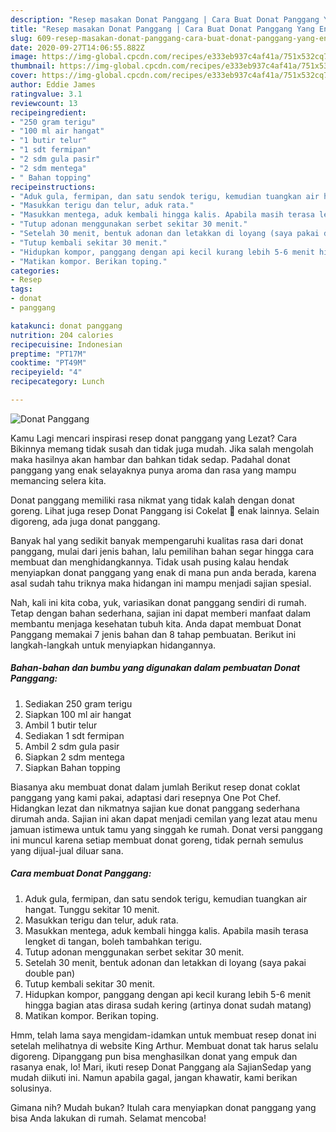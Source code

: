 ```yaml
---
description: "Resep masakan Donat Panggang | Cara Buat Donat Panggang Yang Enak Dan Lezat"
title: "Resep masakan Donat Panggang | Cara Buat Donat Panggang Yang Enak Dan Lezat"
slug: 609-resep-masakan-donat-panggang-cara-buat-donat-panggang-yang-enak-dan-lezat
date: 2020-09-27T14:06:55.882Z
image: https://img-global.cpcdn.com/recipes/e333eb937c4af41a/751x532cq70/donat-panggang-foto-resep-utama.jpg
thumbnail: https://img-global.cpcdn.com/recipes/e333eb937c4af41a/751x532cq70/donat-panggang-foto-resep-utama.jpg
cover: https://img-global.cpcdn.com/recipes/e333eb937c4af41a/751x532cq70/donat-panggang-foto-resep-utama.jpg
author: Eddie James
ratingvalue: 3.1
reviewcount: 13
recipeingredient:
- "250 gram terigu"
- "100 ml air hangat"
- "1 butir telur"
- "1 sdt fermipan"
- "2 sdm gula pasir"
- "2 sdm mentega"
- " Bahan topping"
recipeinstructions:
- "Aduk gula, fermipan, dan satu sendok terigu, kemudian tuangkan air hangat. Tunggu sekitar 10 menit."
- "Masukkan terigu dan telur, aduk rata."
- "Masukkan mentega, aduk kembali hingga kalis. Apabila masih terasa lengket di tangan, boleh tambahkan terigu."
- "Tutup adonan menggunakan serbet sekitar 30 menit."
- "Setelah 30 menit, bentuk adonan dan letakkan di loyang (saya pakai double pan)"
- "Tutup kembali sekitar 30 menit."
- "Hidupkan kompor, panggang dengan api kecil kurang lebih 5-6 menit hingga bagian atas dirasa sudah kering (artinya donat sudah matang)"
- "Matikan kompor. Berikan toping."
categories:
- Resep
tags:
- donat
- panggang

katakunci: donat panggang 
nutrition: 204 calories
recipecuisine: Indonesian
preptime: "PT17M"
cooktime: "PT49M"
recipeyield: "4"
recipecategory: Lunch

---
```



![Donat Panggang](https://img-global.cpcdn.com/recipes/e333eb937c4af41a/751x532cq70/donat-panggang-foto-resep-utama.jpg)

Kamu Lagi mencari inspirasi resep donat panggang yang Lezat? Cara Bikinnya memang tidak susah dan tidak juga mudah. Jika salah mengolah maka hasilnya akan hambar dan bahkan tidak sedap. Padahal donat panggang yang enak selayaknya punya aroma dan rasa yang mampu memancing selera kita.

Donat panggang memiliki rasa nikmat yang tidak kalah dengan donat goreng. Lihat juga resep Donat Panggang isi Cokelat 🍩 enak lainnya. Selain digoreng, ada juga donat panggang.

Banyak hal yang sedikit banyak mempengaruhi kualitas rasa dari donat panggang, mulai dari jenis bahan, lalu pemilihan bahan segar hingga cara membuat dan menghidangkannya. Tidak usah pusing kalau hendak menyiapkan donat panggang yang enak di mana pun anda berada, karena asal sudah tahu triknya maka hidangan ini mampu menjadi sajian spesial.


Nah, kali ini kita coba, yuk, variasikan donat panggang sendiri di rumah. Tetap dengan bahan sederhana, sajian ini dapat memberi manfaat dalam membantu menjaga kesehatan tubuh kita. Anda dapat membuat Donat Panggang memakai 7 jenis bahan dan 8 tahap pembuatan. Berikut ini langkah-langkah untuk menyiapkan hidangannya.

<!--inarticleads1-->

##### Bahan-bahan dan bumbu yang digunakan dalam pembuatan Donat Panggang:

1. Sediakan 250 gram terigu
1. Siapkan 100 ml air hangat
1. Ambil 1 butir telur
1. Sediakan 1 sdt fermipan
1. Ambil 2 sdm gula pasir
1. Siapkan 2 sdm mentega
1. Siapkan  Bahan topping


Biasanya aku membuat donat dalam jumlah Berikut resep donat coklat panggang yang kami pakai, adaptasi dari resepnya One Pot Chef. Hidangkan lezat dan nikmatnya sajian kue donat panggang sederhana dirumah anda. Sajian ini akan dapat menjadi cemilan yang lezat atau menu jamuan istimewa untuk tamu yang singgah ke rumah. Donat versi panggang ini muncul karena setiap membuat donat goreng, tidak pernah semulus yang dijual-jual diluar sana. 

<!--inarticleads2-->

##### Cara membuat Donat Panggang:

1. Aduk gula, fermipan, dan satu sendok terigu, kemudian tuangkan air hangat. Tunggu sekitar 10 menit.
1. Masukkan terigu dan telur, aduk rata.
1. Masukkan mentega, aduk kembali hingga kalis. Apabila masih terasa lengket di tangan, boleh tambahkan terigu.
1. Tutup adonan menggunakan serbet sekitar 30 menit.
1. Setelah 30 menit, bentuk adonan dan letakkan di loyang (saya pakai double pan)
1. Tutup kembali sekitar 30 menit.
1. Hidupkan kompor, panggang dengan api kecil kurang lebih 5-6 menit hingga bagian atas dirasa sudah kering (artinya donat sudah matang)
1. Matikan kompor. Berikan toping.


Hmm, telah lama saya mengidam-idamkan untuk membuat resep donat ini setelah melihatnya di website King Arthur. Membuat donat tak harus selalu digoreng. Dipanggang pun bisa menghasilkan donat yang empuk dan rasanya enak, lo! Mari, ikuti resep Donat Panggang ala SajianSedap yang mudah diikuti ini. Namun apabila gagal, jangan khawatir, kami berikan solusinya. 

Gimana nih? Mudah bukan? Itulah cara menyiapkan donat panggang yang bisa Anda lakukan di rumah. Selamat mencoba!
